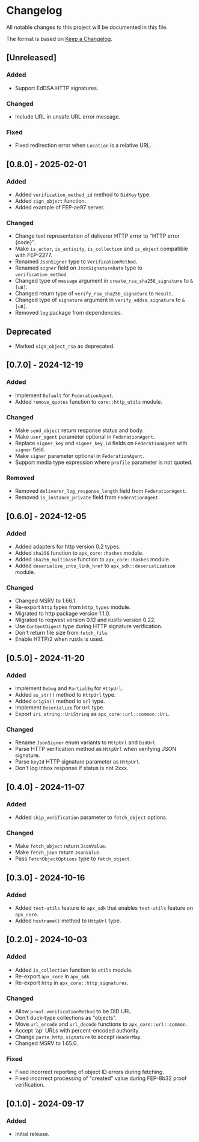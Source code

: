 # Changelog

All notable changes to this project will be documented in this file.

The format is based on [Keep a Changelog](https://keepachangelog.com/en/1.0.0/).

## [Unreleased]

### Added

- Support EdDSA HTTP signatures.

### Changed

- Include URL in unsafe URL error message.

### Fixed

- Fixed redirection error when `Location` is a relative URL.

## [0.8.0] - 2025-02-01

### Added

- Added `verification_method_id` method to `DidKey` type.
- Added `sign_object` function.
- Added example of FEP-ae97 server.

### Changed

- Change text representation of deliverer HTTP error to "HTTP error {code}".
- Make `is_actor`, `is_activity`, `is_collection` and `is_object` compatible with FEP-2277.
- Renamed `JsonSigner` type to `VerificationMethod`.
- Renamed `signer` field on `JsonSignatureData` type to `verification_method`.
- Changed type of `message` argument in `create_rsa_sha256_signature` to `&[u8]`.
- Changed return type of `verify_rsa_sha256_signature` to `Result`.
- Changed type of `signature` argument in `verify_eddsa_signature` to `&[u8]`.
- Removed `log` package from dependencies.

## Deprecated

- Marked `sign_object_rsa` as deprecated.

## [0.7.0] - 2024-12-19

### Added

- Implement `Default` for `FederationAgent`.
- Added `remove_quotes` function to `core::http_utils` module.

### Changed

- Make `send_object` return response status and body.
- Make `user_agent` parameter optional in `FederationAgent`.
- Replace `signer_key` and `signer_key_id` fields on `FederationAgent` with `signer` field.
- Make `signer` parameter optional in `FederationAgent`.
- Support media type expression where `profile` parameter is not quoted.

### Removed

- Removed `deliverer_log_response_length` field from `FederationAgent`.
- Removed `is_instance_private` field from `FederationAgent`.

## [0.6.0] - 2024-12-05

### Added

- Added adapters for http version 0.2 types.
- Added `sha256` function to `apx_core::hashes` module.
- Added `sha256_multibase` function to `apx_core::hashes` module.
- Added `deserialize_into_link_href` to `apx_sdk::deserialization` module.

### Changed

- Changed MSRV to 1.66.1.
- Re-export `http` types from `http_types` module.
- Migrated to http package version 1.1.0.
- Migrated to reqwest version 0.12 and rustls version 0.22.
- Use `ContentDigest` type during HTTP signature verification.
- Don't return file size from `fetch_file`.
- Enable HTTP/2 when rustls is used.

## [0.5.0] - 2024-11-20

### Added

- Implement `Debug` and `PartialEq` for `HttpUrl`.
- Added `as_str()` method to `HttpUrl` type.
- Added `origin()` method to `Url` type.
- Implement `Deserialize` for `Url` type.
- Export `iri_string::UriString` as `apx_core::url::common::Uri`.

### Changed

- Rename `JsonSigner` enum variants to `HttpUrl` and `DidUrl`.
- Parse HTTP verification method as `HttpUrl` when verifying JSON signature.
- Parse `keyId` HTTP signature parameter as `HttpUrl`.
- Don't log inbox response if status is not 2xxx.

## [0.4.0] - 2024-11-07

### Added

- Added `skip_verification` parameter to `fetch_object` options.

### Changed

- Make `fetch_object` return `JsonValue`.
- Make `fetch_json` return `JsonValue`.
- Pass `FetchObjectOptions` type to `fetch_object`.

## [0.3.0] - 2024-10-16

### Added

- Added `test-utils` feature to `apx_sdk` that enables `test-utils` feature on `apx_core`.
- Added `hostname()` method to `HttpUrl` type.

## [0.2.0] - 2024-10-03

### Added

- Added `is_collection` function to `utils` module.
- Re-export `apx_core` in `apx_sdk`.
- Re-export `http` in `apx_core::http_signatures`.

### Changed

- Allow `proof.verificationMethod` to be DID URL.
- Don't duck-type collections as "objects".
- Move `url_encode` and `url_decode` functions to `apx_core::url::common`.
- Accept 'ap' URLs with percent-encoded authority.
- Change `parse_http_signature` to accept `HeaderMap`.
- Changed MSRV to 1.65.0.

### Fixed

- Fixed incorrect reporting of object ID errors during fetching.
- Fixed incorrect processing of "created" value during FEP-8b32 proof verification.

## [0.1.0] - 2024-09-17

### Added

- Initial release.
